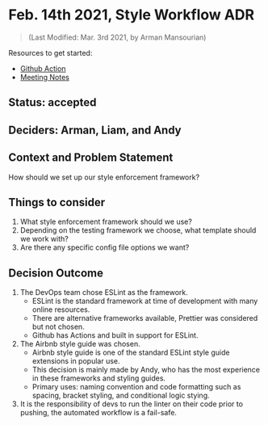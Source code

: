 # Feb. 14th 2021, Style Workflow ADR
> (Last Modified: Mar. 3rd 2021, by Arman Mansourian)

Resources to get started:

- [Github Action](https://github.com/DonaldWolfson/cse110-w21-group29/blob/main/.github/workflows/lint.yml)
- [Meeting Notes](https://github.com/DonaldWolfson/cse110-w21-group29/blob/main/admin/meetings/020421-dev.md)

## Status: accepted

## Deciders: Arman, Liam, and Andy

## Context and Problem Statement

How should we set up our style enforcement framework?

## Things to consider

1. What style enforcement framework should we use?
2. Depending on the testing framework we choose, what template should we work with?
3. Are there any specific config file options we want?

## Decision Outcome

1. The DevOps team chose ESLint as the framework.
    - ESLint is the standard framework at time of development with many online resources.
    - There are alternative frameworks available, Prettier was considered but not chosen.
    - Github has Actions and built in support for ESLint.
2. The Airbnb style guide was chosen.
    - Airbnb style guide is one of the standard ESLint style guide extensions in popular use.
    - This decision is mainly made by Andy, who has the most experience in these frameworks and styling guides.
    - Primary uses: naming convention and code formatting such as spacing, bracket styling, and conditional logic stying.
3. It is the responsibility of devs to run the linter on their code prior to pushing, the automated workflow is a fail-safe.
